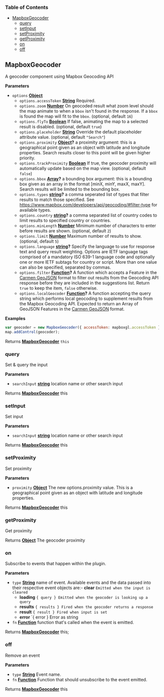 <!-- Generated by documentation.js. Update this documentation by updating the source code. -->

### Table of Contents

-   [MapboxGeocoder](#mapboxgeocoder)
    -   [query](#query)
    -   [setInput](#setinput)
    -   [setProximity](#setproximity)
    -   [getProximity](#getproximity)
    -   [on](#on)
    -   [off](#off)

## MapboxGeocoder

A geocoder component using Mapbox Geocoding API

**Parameters**

-   `options` **[Object](https://developer.mozilla.org/en-US/docs/Web/JavaScript/Reference/Global_Objects/Object)** 
    -   `options.accessToken` **[String](https://developer.mozilla.org/en-US/docs/Web/JavaScript/Reference/Global_Objects/String)** Required.
    -   `options.zoom` **[Number](https://developer.mozilla.org/en-US/docs/Web/JavaScript/Reference/Global_Objects/Number)** On geocoded result what zoom level should the map animate to when a `bbox` isn't found in the response. If a `bbox` is found the map will fit to the `bbox`. (optional, default `16`)
    -   `options.flyTo` **[Boolean](https://developer.mozilla.org/en-US/docs/Web/JavaScript/Reference/Global_Objects/Boolean)** If false, animating the map to a selected result is disabled. (optional, default `true`)
    -   `options.placeholder` **[String](https://developer.mozilla.org/en-US/docs/Web/JavaScript/Reference/Global_Objects/String)** Override the default placeholder attribute value. (optional, default `"Search"`)
    -   `options.proximity` **[Object](https://developer.mozilla.org/en-US/docs/Web/JavaScript/Reference/Global_Objects/Object)?** a proximity argument: this is
        a geographical point given as an object with latitude and longitude
        properties. Search results closer to this point will be given
        higher priority.
    -   `options.trackProximity` **[Boolean](https://developer.mozilla.org/en-US/docs/Web/JavaScript/Reference/Global_Objects/Boolean)** If true, the geocoder proximity will automatically update based on the map view. (optional, default `false`)
    -   `options.bbox` **[Array](https://developer.mozilla.org/en-US/docs/Web/JavaScript/Reference/Global_Objects/Array)?** a bounding box argument: this is
        a bounding box given as an array in the format [minX, minY, maxX, maxY].
        Search results will be limited to the bounding box.
    -   `options.types` **[string](https://developer.mozilla.org/en-US/docs/Web/JavaScript/Reference/Global_Objects/String)?** a comma seperated list of types that filter
        results to match those specified. See <https://www.mapbox.com/developers/api/geocoding/#filter-type>
        for available types.
    -   `options.country` **[string](https://developer.mozilla.org/en-US/docs/Web/JavaScript/Reference/Global_Objects/String)?** a comma separated list of country codes to
        limit results to specified country or countries.
    -   `options.minLength` **[Number](https://developer.mozilla.org/en-US/docs/Web/JavaScript/Reference/Global_Objects/Number)** Minimum number of characters to enter before results are shown. (optional, default `2`)
    -   `options.limit` **[Number](https://developer.mozilla.org/en-US/docs/Web/JavaScript/Reference/Global_Objects/Number)** Maximum number of results to show. (optional, default `5`)
    -   `options.language` **[string](https://developer.mozilla.org/en-US/docs/Web/JavaScript/Reference/Global_Objects/String)?** Specify the language to use for response text and query result weighting. Options are IETF language tags comprised of a mandatory ISO 639-1 language code and optionally one or more IETF subtags for country or script. More than one value can also be specified, separated by commas.
    -   `options.filter` **[Function](https://developer.mozilla.org/en-US/docs/Web/JavaScript/Reference/Statements/function)?** A function which accepts a Feature in the [Carmen GeoJSON](https://github.com/mapbox/carmen/blob/master/carmen-geojson.md) format to filter out results from the Geocoding API response before they are included in the suggestions list. Return `true` to keep the item, `false` otherwise.
    -   `options.localGeocoder` **[Function](https://developer.mozilla.org/en-US/docs/Web/JavaScript/Reference/Statements/function)?** A function accepting the query string which performs local geocoding to supplement results from the Mapbox Geocoding API. Expected to return an Array of GeoJSON Features in the [Carmen GeoJSON](https://github.com/mapbox/carmen/blob/master/carmen-geojson.md) format.

**Examples**

```javascript
var geocoder = new MapboxGeocoder({ accessToken: mapboxgl.accessToken });
map.addControl(geocoder);
```

Returns **[MapboxGeocoder](#mapboxgeocoder)** `this`

### query

Set & query the input

**Parameters**

-   `searchInput` **[string](https://developer.mozilla.org/en-US/docs/Web/JavaScript/Reference/Global_Objects/String)** location name or other search input

Returns **[MapboxGeocoder](#mapboxgeocoder)** this

### setInput

Set input

**Parameters**

-   `searchInput` **[string](https://developer.mozilla.org/en-US/docs/Web/JavaScript/Reference/Global_Objects/String)** location name or other search input

Returns **[MapboxGeocoder](#mapboxgeocoder)** this

### setProximity

Set proximity

**Parameters**

-   `proximity` **[Object](https://developer.mozilla.org/en-US/docs/Web/JavaScript/Reference/Global_Objects/Object)** The new options.proximity value. This is a geographical point given as an object with latitude and longitude properties.

Returns **[MapboxGeocoder](#mapboxgeocoder)** this

### getProximity

Get proximity

Returns **[Object](https://developer.mozilla.org/en-US/docs/Web/JavaScript/Reference/Global_Objects/Object)** The geocoder proximity

### on

Subscribe to events that happen within the plugin.

**Parameters**

-   `type` **[String](https://developer.mozilla.org/en-US/docs/Web/JavaScript/Reference/Global_Objects/String)** name of event. Available events and the data passed into their respective event objects are:-   **clear** `Emitted when the input is cleared`
    -   **loading** `{ query } Emitted when the geocoder is looking up a query`
    -   **results** `{ results } Fired when the geocoder returns a response`
    -   **result** `{ result } Fired when input is set`
    -   **error** \`{ error } Error as string
-   `fn` **[Function](https://developer.mozilla.org/en-US/docs/Web/JavaScript/Reference/Statements/function)** function that's called when the event is emitted.

Returns **[MapboxGeocoder](#mapboxgeocoder)** this;

### off

Remove an event

**Parameters**

-   `type` **[String](https://developer.mozilla.org/en-US/docs/Web/JavaScript/Reference/Global_Objects/String)** Event name.
-   `fn` **[Function](https://developer.mozilla.org/en-US/docs/Web/JavaScript/Reference/Statements/function)** Function that should unsubscribe to the event emitted.

Returns **[MapboxGeocoder](#mapboxgeocoder)** this
